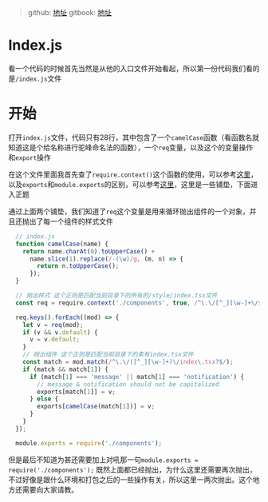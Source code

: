 > github: [地址](https://github.com/zhangzewei/read-antd-code)
> gitbook: [地址](https://zhangzewei.gitbooks.io/read-antd-code/content/)

# Index.js
看一个代码的时候首先当然是从他的入口文件开始看起，所以第一份代码我们看的是`/index.js`文件

# 开始
打开`index.js`文件，代码只有28行，其中包含了一个`camelCase`函数（看函数名就知道这是个给名称进行驼峰命名法的函数），一个`req`变量，以及这个的变量操作和`export`操作

在这个文件里面我首先查了`require.context()`这个函数的使用，可以参考[这里](https://juejin.im/entry/590c2777128fe10058392598)，以及`exports`和`module.exports`的区别，可以参考[这里](https://cnodejs.org/topic/5231a630101e574521e45ef8)，这里是一些铺垫，下面进入正题

通过上面两个铺垫，我们知道了`req`这个变量是用来循环抛出组件的一个对象，并且还抛出了每一个组件的样式文件

```js 
  // index.js
  function camelCase(name) {
    return name.charAt(0).toUpperCase() +
      name.slice(1).replace(/-(\w)/g, (m, n) => {
        return n.toUpperCase();
      });
  }

  // 抛出样式 这个正则是匹配当前目录下的所有的/style/index.tsx文件
  const req = require.context('./components', true, /^\.\/[^_][\w-]+\/style\/index\.tsx?$/);

  req.keys().forEach((mod) => {
    let v = req(mod);
    if (v && v.default) {
      v = v.default;
    }
    // 抛出组件 这个正则是匹配当前目录下的素有index.tsx文件
    const match = mod.match(/^\.\/([^_][\w-]+)\/index\.tsx?$/);
    if (match && match[1]) {
      if (match[1] === 'message' || match[1] === 'notification') {
        // message & notification should not be capitalized
        exports[match[1]] = v;
      } else {
        exports[camelCase(match[1])] = v;
      }
    }
  });

  module.exports = require('./components');
```

但是最后不知道为甚还需要加上对吼那一句`module.exports = require('./components');`
既然上面都已经抛出，为什么这里还需要再次抛出，不过好像是跟什么环境和打包之后的一些操作有关，所以这里一两次抛出。这个地方还需要向大家请教。

